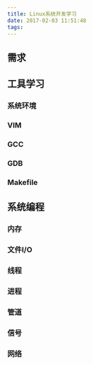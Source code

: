 ```yaml
---
title: Linux系统开发学习
date: 2017-02-03 11:51:48
tags:
---
```


## 需求

## 工具学习

### 系统环境

### VIM

### GCC

### GDB

### Makefile

## 系统编程

### 内存

### 文件I/O

### 线程

### 进程

### 管道

### 信号

### 网络

